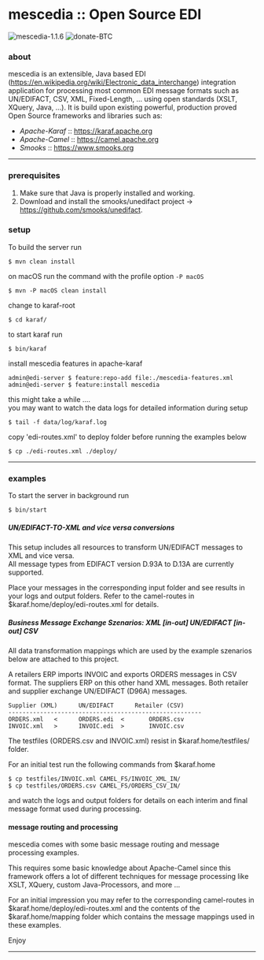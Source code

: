 mescedia :: Open Source EDI  
===========================

<p>    
    <img src="https://img.shields.io/badge/Version-1.1.6-blue.svg" alt="mescedia-1.1.6">
    <img src="https://img.shields.io/badge/฿-1MEscEdiAkacRStk57FFb7MAd5rYSAYF7n-orange.svg" alt="donate-BTC">    
</p>


### about 

mescedia is an extensible, Java based EDI (https://en.wikipedia.org/wiki/Electronic_data_interchange) integration application
for processing most common EDI message formats such as UN/EDIFACT, CSV, XML, Fixed-Length, ... using open standards (XSLT, XQuery, Java, ...). It is build upon existing powerful, production proved Open Source frameworks and libraries such 
as: 

* *Apache-Karaf* :: https://karaf.apache.org 
* *Apache-Camel* :: https://camel.apache.org
* *Smooks*       :: https://www.smooks.org


- - -
 
### prerequisites

1. Make sure that Java is properly installed and working.
2. Download and install the smooks/unedifact project -> https://github.com/smooks/unedifact.

### setup

To build the server run
	
	$ mvn clean install

on macOS run the command with the profile option `-P macOS`

	$ mvn -P macOS clean install

change to karaf-root 	

	$ cd karaf/ 

to start karaf run
  
	$ bin/karaf 	

install mescedia features in apache-karaf
	
	admin@edi-server $ feature:repo-add file:./mescedia-features.xml
	admin@edi-server $ feature:install mescedia  
  
  this might take a while ....  
  you may want to watch the data logs for detailed information during setup 
   
	$ tail -f data/log/karaf.log
	
  copy 'edi-routes.xml' to deploy folder before running the examples below

	$ cp ./edi-routes.xml ./deploy/  
  
- - -  
  
### examples

To start the server in background run  

	$ bin/start

##### UN/EDIFACT-TO-XML and vice versa conversions

This setup includes all resources to transform UN/EDIFACT messages to XML and vice versa.  
All message types from EDIFACT version D.93A to D.13A are currently supported. 

Place your messages in the corresponding input folder and see results in your logs and output folders. 
Refer to the camel-routes in $karaf.home/deploy/edi-routes.xml for details.  

 
##### Business Message Exchange Szenarios: XML *[in-out]* UN/EDIFACT *[in-out]* CSV 
 
All data transformation mappings which are used by the example szenarios below are attached to this project.

A retailers ERP imports INVOIC and exports ORDERS messages in CSV format. 
The suppliers ERP on this other hand XML messages. Both retailer and supplier 
exchange UN/EDIFACT (D96A) messages. 

	Supplier (XML) 		UN/EDIFACT		Retailer (CSV)
	-------------------------------------------------------
	ORDERS.xml   < 		ORDERS.edi  <    	ORDERS.csv
	INVOIC.xml   > 		INVOIC.edi  > 		INVOIC.csv
		
The testfiles (ORDERS.csv and INVOIC.xml) resist in $karaf.home/testfiles/ folder. 

For an initial test run the following commands from $karaf.home  

	$ cp testfiles/INVOIC.xml CAMEL_FS/INVOIC_XML_IN/
	$ cp testfiles/ORDERS.csv CAMEL_FS/ORDERS_CSV_IN/

and watch the logs and output folders for details on each interim and final message format used during processing.
 

#### message routing and processing 

mescedia comes with some basic message routing and message processing examples.

This requires some basic knowledge about Apache-Camel since this framework offers a lot of different techniques 
for message processing like XSLT, XQuery, custom Java-Processors, and more ...

For an initial impression you may refer to the corresponding camel-routes in $karaf.home/deploy/edi-routes.xml and 
the contents of the $karaf.home/mapping folder which contains the message mappings used in these examples.
  
 
Enjoy

---
